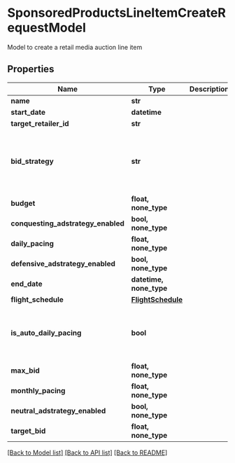 # SponsoredProductsLineItemCreateRequestModel

Model to create a retail media auction line item

## Properties
Name | Type | Description | Notes
------------ | ------------- | ------------- | -------------
**name** | **str** |  | 
**start_date** | **datetime** |  | 
**target_retailer_id** | **str** |  | 
**bid_strategy** | **str** |  | [optional]  if omitted the server will use the default value of "Conversion"
**budget** | **float, none_type** |  | [optional] 
**conquesting_adstrategy_enabled** | **bool, none_type** |  | [optional] 
**daily_pacing** | **float, none_type** |  | [optional] 
**defensive_adstrategy_enabled** | **bool, none_type** |  | [optional] 
**end_date** | **datetime, none_type** |  | [optional] 
**flight_schedule** | [**FlightSchedule**](FlightSchedule.md) |  | [optional] 
**is_auto_daily_pacing** | **bool** |  | [optional]  if omitted the server will use the default value of False
**max_bid** | **float, none_type** |  | [optional] 
**monthly_pacing** | **float, none_type** |  | [optional] 
**neutral_adstrategy_enabled** | **bool, none_type** |  | [optional] 
**target_bid** | **float, none_type** |  | [optional] 

[[Back to Model list]](../README.md#documentation-for-models) [[Back to API list]](../README.md#documentation-for-api-endpoints) [[Back to README]](../README.md)


